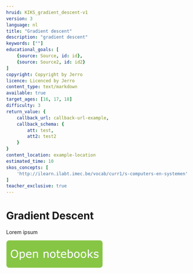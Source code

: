 ```yaml
---
hruid: KIKS_gradient_descent-v1
version: 3
language: nl
title: "Gradient descent"
description: "gradient descent"
keywords: [""]
educational_goals: [
    {source: Source, id: id}, 
    {source: Source2, id: id2}
]
copyright: Copyright by Jerro
licence: Licenced by Jerro
content_type: text/markdown
available: true
target_ages: [16, 17, 18]
difficulty: 3
return_value: {
    callback_url: callback-url-example,
    callback_schema: {
        att: test,
        att2: test2
    }
}
content_location: example-location
estimated_time: 10
skos_concepts: [
    'http://ilearn.ilabt.imec.be/vocab/curr1/s-computers-en-systemen'
]
teacher_exclusive: true
---
```


# Gradient Descent
Lorem ipsum

[![](embed/Knop.png "Knop")](https://kiks.ilabt.imec.be/jupyterhub/?id=1720 "Gradient descent")